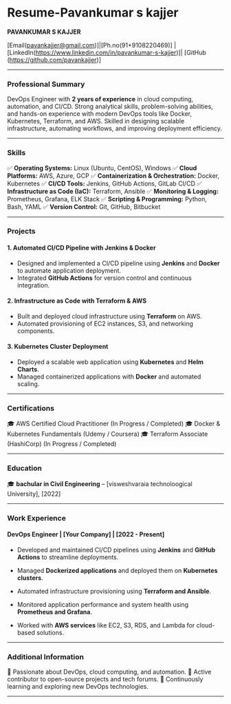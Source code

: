 # Resume-Pavankumar s kajjer

**PAVANKUMAR S KAJJER**

[Email(pavankajjer@gmail.com)]|[Ph.no(91+9108220469)] |[LinkedIn(https://www.linkedin.com/in/pavankumar-s-kajjer)]| [GitHub (https://github.com/pavankajjer)]

---

### **Professional Summary**

DevOps Engineer with **2 years of experience** in cloud computing, automation, and CI/CD. Strong analytical skills, problem-solving abilities, and hands-on experience with modern DevOps tools like Docker, Kubernetes, Terraform, and AWS. Skilled in designing scalable infrastructure, automating workflows, and improving deployment efficiency.

---

### **Skills**

✅ **Operating Systems:** Linux (Ubuntu, CentOS), Windows
✅ **Cloud Platforms:** AWS, Azure, GCP
✅ **Containerization & Orchestration:** Docker, Kubernetes
✅ **CI/CD Tools:** Jenkins, GitHub Actions, GitLab CI/CD
✅ **Infrastructure as Code (IaC):** Terraform, Ansible
✅ **Monitoring & Logging:** Prometheus, Grafana, ELK Stack
✅ **Scripting & Programming:** Python, Bash, YAML
✅ **Version Control:** Git, GitHub, Bitbucket

---

### **Projects**

#### **1. Automated CI/CD Pipeline with Jenkins & Docker**

* Designed and implemented a CI/CD pipeline using **Jenkins** and **Docker** to automate application deployment.
* Integrated **GitHub Actions** for version control and continuous integration.

#### **2. Infrastructure as Code with Terraform & AWS**

* Built and deployed cloud infrastructure using **Terraform** on AWS.
* Automated provisioning of EC2 instances, S3, and networking components.

#### **3. Kubernetes Cluster Deployment**

* Deployed a scalable web application using **Kubernetes** and **Helm Charts**.
* Managed containerized applications with **Docker** and automated scaling.

---

### **Certifications**

🎓 AWS Certified Cloud Practitioner (In Progress / Completed)
🎓 Docker & Kubernetes Fundamentals (Udemy / Coursera)
🎓 Terraform Associate (HashiCorp) (In Progress / Completed)

---

### **Education**

🎓 **bachular in Civil Engineering** – \[visweshvaraia technoloogical University], \[2022]

---

### **Work Experience**

#### **DevOps Engineer | \[Your Company] | \[2022 - Present]**

* Developed and maintained CI/CD pipelines using **Jenkins** and **GitHub Actions** to streamline deployments.

* Managed **Dockerized applications** and deployed them on **Kubernetes clusters**.

* Automated infrastructure provisioning using **Terraform and Ansible**.

* Monitored application performance and system health using **Prometheus and Grafana**.

* Worked with **AWS services** like EC2, S3, RDS, and Lambda for cloud-based solutions.

---

### **Additional Information**

🔹 Passionate about DevOps, cloud computing, and automation.
🔹 Active contributor to open-source projects and tech forums.
🔹 Continuously learning and exploring new DevOps technologies.

---






